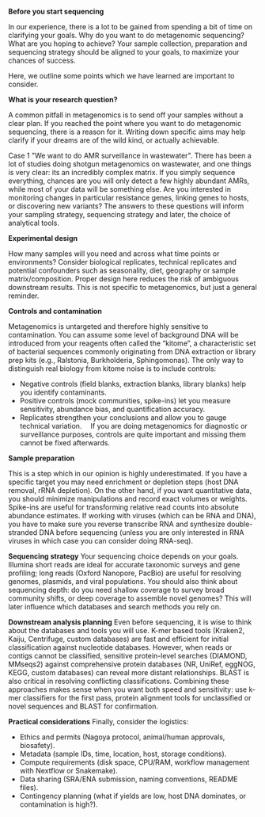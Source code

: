 **Before you start sequencing**

In our experience, there is a lot to be gained from spending a bit of time on clarifying your goals. Why do you want to do metagenomic sequencing? What are you hoping to achieve? Your sample collection, preparation and sequencing strategy should be aligned to your goals, to maximize your chances of success. 

Here, we outline some points which we have learned are important to consider.

**What is your research question?**

A common pitfall in metagenomics is to send off your samples without a clear plan. If you reached the point where you want to do metagenomic sequencing, there is a reason for it. Writing down specific aims may help clarify if your dreams are of the wild kind, or actually achievable.

Case 1 "We want to do AMR surveillance in wastewater". 
There has been a lot of studies doing shotgun metagenomics on wastewater, and one things is very clear: its an incredibly complex matrix. If you simply sequence everything, chances are you will only detect a few highly abundant AMRs, while most of your data will be something else. Are you interested in monitoring changes in particular resistance genes, linking genes to hosts, or discovering new variants? The answers to these questions will inform your sampling strategy, sequencing strategy and later, the choice of analytical tools.  

**Experimental design**

How many samples will you need and across what time points or environments? Consider biological replicates, technical replicates and potential confounders such as seasonality, diet, geography or sample matrix/composition. Proper design here reduces the risk of ambiguous downstream results. This is not specific to metagenomics, but just a general reminder.

**Controls and contamination**

Metagenomics is untargeted and therefore highly sensitive to contamination. You can assume some level of background DNA will be introduced from your reagents often called the “kitome”, a characteristic set of bacterial sequences commonly originating from DNA extraction or library prep kits (e.g., Ralstonia, Burkholderia, Sphingomonas). The only way to distinguish real biology from kitome noise is to include controls:
-	Negative controls (field blanks, extraction blanks, library blanks) help you identify contaminants.
-	Positive controls (mock communities, spike-ins) let you measure sensitivity, abundance bias, and quantification accuracy.
-	Replicates strengthen your conclusions and allow you to gauge technical variation. 
If you are doing metagenomics for diagnostic or surveillance purposes, controls are quite important and missing them cannot be fixed afterwards.

**Sample preparation**

This is a step which in our opinion is highly underestimated. If you have a specific target you may need enrichment or depletion steps (host DNA removal, rRNA depletion). On the other hand, if you want quantitative data, you should minimize manipulations and record exact volumes or weights. Spike-ins are useful for transforming relative read counts into absolute abundance estimates. If working with viruses (which can be RNA and DNA), you have to make sure you reverse transcribe RNA and synthesize double-stranded DNA before sequencing (unless you are only interested in RNA viruses in which case you can consider doing RNA-seq). 

**Sequencing strategy**
Your sequencing choice depends on your goals. Illumina short reads are ideal for accurate taxonomic surveys and gene profiling; long reads (Oxford Nanopore, PacBio) are useful for resolving genomes, plasmids, and viral populations. You should also think about sequencing depth: do you need shallow coverage to survey broad community shifts, or deep coverage to assemble novel genomes? This will later influence which databases and search methods you rely on.

**Downstream analysis planning**
Even before sequencing, it is wise to think about the databases and tools you will use. K-mer based tools (Kraken2, Kaiju, Centrifuge, custom databases) are fast and efficient for initial classification against nucleotide databases. However, when reads or contigs cannot be classified, sensitive protein-level searches (DIAMOND, MMseqs2) against comprehensive protein databases (NR, UniRef, eggNOG, KEGG, custom databases) can reveal more distant relationships. BLAST is also critical in resolving conflicting classifications. Combining these approaches makes sense when you want both speed and sensitivity: use k-mer classifiers for the first pass, protein alignment tools for unclassified or novel sequences and BLAST for confirmation.

**Practical considerations**
Finally, consider the logistics:
-	Ethics and permits (Nagoya protocol, animal/human approvals, biosafety).
-	Metadata (sample IDs, time, location, host, storage conditions).
-	Compute requirements (disk space, CPU/RAM, workflow management with Nextflow or Snakemake).
-	Data sharing (SRA/ENA submission, naming conventions, README files).
-	Contingency planning (what if yields are low, host DNA dominates, or contamination is high?).

